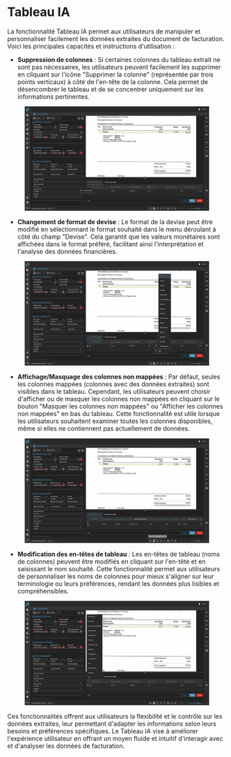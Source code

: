 # Tableau IA

La fonctionnalité Tableau IA permet aux utilisateurs de manipuler et personnaliser facilement les données extraites du document de facturation. Voici les principales capacités et instructions d'utilisation :

* **Suppression de colonnes** : Si certaines colonnes du tableau extrait ne sont pas nécessaires, les utilisateurs peuvent facilement les supprimer en cliquant sur l'icône "Supprimer la colonne" (représentée par trois points verticaux) à côté de l'en-tête de la colonne. Cela permet de désencombrer le tableau et de se concentrer uniquement sur les informations pertinentes.

<figure><img src="../.gitbook/assets/Bildschirmfoto 2024-05-08 um 20.48.56 (1).png" alt=""><figcaption></figcaption></figure>

* **Changement de format de devise** : Le format de la devise peut être modifié en sélectionnant le format souhaité dans le menu déroulant à côté du champ "Devise". Cela garantit que les valeurs monétaires sont affichées dans le format préféré, facilitant ainsi l'interprétation et l'analyse des données financières.

<figure><img src="../.gitbook/assets/Bildschirmfoto 2024-05-08 um 20.49.15 (2).png" alt=""><figcaption></figcaption></figure>

* **Affichage/Masquage des colonnes non mappées** : Par défaut, seules les colonnes mappées (colonnes avec des données extraites) sont visibles dans le tableau. Cependant, les utilisateurs peuvent choisir d'afficher ou de masquer les colonnes non mappées en cliquant sur le bouton "Masquer les colonnes non mappées" ou "Afficher les colonnes non mappées" en bas du tableau. Cette fonctionnalité est utile lorsque les utilisateurs souhaitent examiner toutes les colonnes disponibles, même si elles ne contiennent pas actuellement de données.

<figure><img src="../.gitbook/assets/Bildschirmfoto 2024-05-08 um 20.49.26 (2).png" alt=""><figcaption></figcaption></figure>

* **Modification des en-têtes de tableau** : Les en-têtes de tableau (noms de colonnes) peuvent être modifiés en cliquant sur l'en-tête et en saisissant le nom souhaité. Cette fonctionnalité permet aux utilisateurs de personnaliser les noms de colonnes pour mieux s'aligner sur leur terminologie ou leurs préférences, rendant les données plus lisibles et compréhensibles.

<figure><img src="../.gitbook/assets/Bildschirmfoto 2024-05-08 um 20.48.43.png" alt=""><figcaption></figcaption></figure>

Ces fonctionnalités offrent aux utilisateurs la flexibilité et le contrôle sur les données extraites, leur permettant d'adapter les informations selon leurs besoins et préférences spécifiques. Le Tableau IA vise à améliorer l'expérience utilisateur en offrant un moyen fluide et intuitif d'interagir avec et d'analyser les données de facturation.
